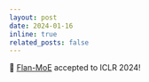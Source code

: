 ```yaml
---
layout: post
date: 2024-01-16
inline: true
related_posts: false
---
```


:page_facing_up: <a href='https://arxiv.org/abs/2305.14705'>Flan-MoE</a> accepted to ICLR 2024!
